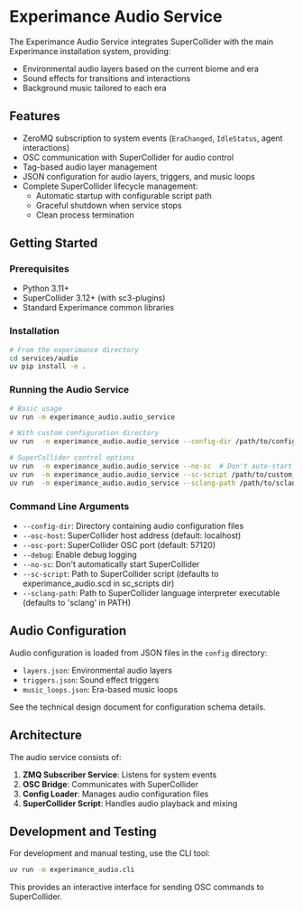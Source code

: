 # Experimance Audio Service

The Experimance Audio Service integrates SuperCollider with the main Experimance installation system, providing:
- Environmental audio layers based on the current biome and era
- Sound effects for transitions and interactions 
- Background music tailored to each era

## Features

- ZeroMQ subscription to system events (`EraChanged`, `IdleStatus`, agent interactions)
- OSC communication with SuperCollider for audio control
- Tag-based audio layer management
- JSON configuration for audio layers, triggers, and music loops
- Complete SuperCollider lifecycle management:
  - Automatic startup with configurable script path
  - Graceful shutdown when service stops
  - Clean process termination

## Getting Started

### Prerequisites

- Python 3.11+
- SuperCollider 3.12+ (with sc3-plugins)
- Standard Experimance common libraries

### Installation

```bash
# From the experimance directory
cd services/audio
uv pip install -e .
```

### Running the Audio Service

```bash
# Basic usage
uv run -m experimance_audio.audio_service

# With custom configuration directory
uv run  -m experimance_audio.audio_service --config-dir /path/to/config

# SuperCollider control options
uv run  -m experimance_audio.audio_service --no-sc  # Don't auto-start SuperCollider
uv run  -m experimance_audio.audio_service --sc-script /path/to/custom_script.scd  # Use custom script
uv run  -m experimance_audio.audio_service --sclang-path /path/to/sclang  # Custom SuperCollider executable
```

### Command Line Arguments

- `--config-dir`: Directory containing audio configuration files
- `--osc-host`: SuperCollider host address (default: localhost)
- `--osc-port`: SuperCollider OSC port (default: 57120)
- `--debug`: Enable debug logging
- `--no-sc`: Don't automatically start SuperCollider
- `--sc-script`: Path to SuperCollider script (defaults to experimance_audio.scd in sc_scripts dir)
- `--sclang-path`: Path to SuperCollider language interpreter executable (defaults to 'sclang' in PATH)

## Audio Configuration

Audio configuration is loaded from JSON files in the `config` directory:

- `layers.json`: Environmental audio layers
- `triggers.json`: Sound effect triggers
- `music_loops.json`: Era-based music loops

See the technical design document for configuration schema details.

## Architecture

The audio service consists of:

1. **ZMQ Subscriber Service**: Listens for system events
2. **OSC Bridge**: Communicates with SuperCollider
3. **Config Loader**: Manages audio configuration files
4. **SuperCollider Script**: Handles audio playback and mixing

## Development and Testing

For development and manual testing, use the CLI tool:

```bash
uv run -m experimance_audio.cli
```

This provides an interactive interface for sending OSC commands to SuperCollider.
